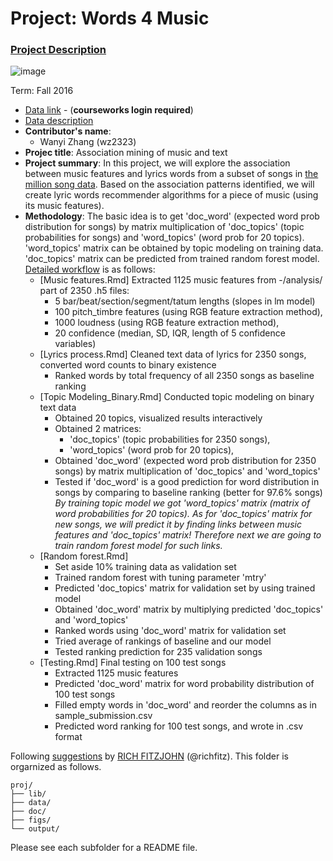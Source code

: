 # Project: Words 4 Music

### [Project Description](doc/Project4_desc.md)

![image](http://cdn.newsapi.com.au/image/v1/f7131c018870330120dbe4b73bb7695c?width=650)

Term: Fall 2016

+ [Data link](https://courseworks2.columbia.edu/courses/11849/files/folder/Project_Files?preview=763391) - (**courseworks login required**)
+ [Data description](doc/readme.html)
+ **Contributor's name**:  
    + Wanyi Zhang (wz2323)
+ **Projec title**: Association mining of music and text
+ **Project summary**: In this project, we will explore the association between music features and lyrics words from a subset of songs in [the million song data](http://labrosa.ee.columbia.edu/millionsong/). Based on the association patterns identified, we will create lyric words recommender algorithms for a piece of music (using its music features).
+ **Methodology**: The basic idea is to get 'doc_word' (expected word prob distribution for songs) by matrix multiplication of 'doc_topics' (topic probabilities for songs) and 'word_topics' (word prob for 20 topics). 'word_topics' matrix can be obtained by topic modeling on training data. 'doc_topics' matrix can be predicted from trained random forest model. [Detailed workflow](https://github.com/TZstatsADS/Fall2016-proj4-wvz/tree/master/lib) is as follows:
    + [Music features.Rmd] Extracted 1125 music features from -/analysis/ part of 2350 .h5 files:
        + 5 bar/beat/section/segment/tatum lengths (slopes in lm model)
        + 100 pitch_timbre features (using RGB feature extraction method),
        + 1000 loudness (using RGB feature extraction method), 
        + 20 confidence (median, SD, IQR, length of 5 confidence variables)
    + [Lyrics process.Rmd] Cleaned text data of lyrics for 2350 songs, converted word counts to binary existence
        + Ranked words by total frequency of all 2350 songs as baseline ranking
    + [Topic Modeling_Binary.Rmd] Conducted topic modeling on binary text data
        + Obtained 20 topics, visualized results interactively
        + Obtained 2 matrices:
            + 'doc_topics' (topic probabilities for 2350 songs), 
            + 'word_topics' (word prob for 20 topics),
        + Obtained 'doc_word' (expected word prob distribution for 2350 songs) by matrix multiplication of 'doc_topics' and 'word_topics'
        + Tested if 'doc_word' is a good prediction for word distribution in songs by comparing to baseline ranking (better for 97.6% songs)  
*By training topic model we got 'word_topics' matrix (matrix of word probabilities for 20 topics). As for 'doc_topics' matrix for new songs, we will predict it by finding links between music features and 'doc_topics' matrix! Therefore next we are going to train random forest model for such links.*
    + [Random forest.Rmd] 
        + Set aside 10% training data as validation set
        + Trained random forest with tuning parameter 'mtry'
        + Predicted 'doc_topics' matrix for validation set by using trained model
        + Obtained 'doc_word' matrix by multiplying predicted 'doc_topics' and 'word_topics'
        + Ranked words using 'doc_word' matrix for validation set
        + Tried average of rankings of baseline and our model
        + Tested ranking prediction for 235 validation songs
    + [Testing.Rmd] Final testing on 100 test songs
        + Extracted 1125 music features 
        + Predicted 'doc_word' matrix for word probability distribution of 100 test songs
        + Filled empty words in 'doc_word' and reorder the columns as in sample_submission.csv
        + Predicted word ranking for 100 test songs, and wrote in .csv format
        
        

Following [suggestions](http://nicercode.github.io/blog/2013-04-05-projects/) by [RICH FITZJOHN](http://nicercode.github.io/about/#Team) (@richfitz). This folder is orgarnized as follows.

```
proj/
├── lib/
├── data/
├── doc/
├── figs/
└── output/
```

Please see each subfolder for a README file.
